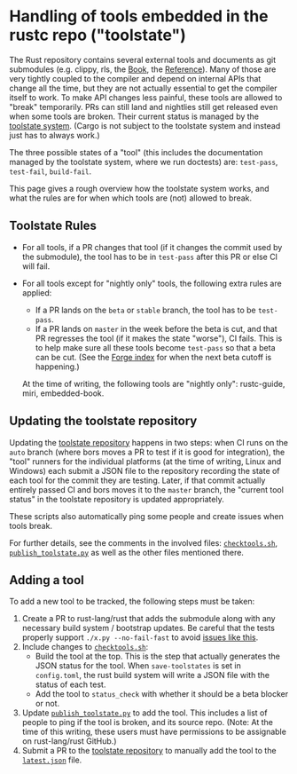# Handling of tools embedded in the rustc repo ("toolstate")

The Rust repository contains several external tools and documents as git
submodules (e.g. clippy, rls, the [Book], the [Reference]). Many of those are
very tightly coupled to the compiler and depend on internal APIs that change all
the time, but they are not actually essential to get the compiler itself to
work. To make API changes less painful, these tools are allowed to "break"
temporarily. PRs can still land and nightlies still get released even when some
tools are broken. Their current status is managed by the
[toolstate system][toolstate]. (Cargo is not subject to the toolstate system and
instead just has to always work.)

The three possible states of a "tool" (this includes the documentation managed
by the toolstate system, where we run doctests) are: `test-pass`, `test-fail`,
`build-fail`.

This page gives a rough overview how the toolstate system works, and what the
rules are for when which tools are (not) allowed to break.

## Toolstate Rules

* For all tools, if a PR changes that tool (if it changes the commit used by the
  submodule), the tool has to be in `test-pass` after this PR or else CI will
  fail.

* For all tools except for "nightly only" tools, the following extra rules are applied:
    * If a PR lands on the `beta` or `stable` branch, the tool has to be `test-pass`.
    * If a PR lands on `master` in the week before the beta is cut, and that PR
      regresses the tool (if it makes the state "worse"), CI fails. This is to
      help make sure all these tools become `test-pass` so that a beta can be
      cut. (See the [Forge index][forge] for when the next beta cutoff is
      happening.)

    At the time of writing, the following tools are "nightly only": rustc-guide,
    miri, embedded-book.

## Updating the toolstate repository

Updating the [toolstate repository] happens in two steps: when CI
runs on the `auto` branch (where bors moves a PR to test if it is good for
integration), the "tool" runners for the individual platforms (at the time of
writing, Linux and Windows) each submit a JSON file to the repository recording
the state of each tool for the commit they are testing. Later, if that commit
actually entirely passed CI and bors moves it to the `master` branch, the
"current tool status" in the toolstate repository is updated appropriately.

These scripts also automatically ping some people and create issues when tools
break.

For further details, see the comments in the involved files: [`checktools.sh`],
[`publish_toolstate.py`] as well as the other files mentioned there.

## Adding a tool

To add a new tool to be tracked, the following steps must be taken:

1. Create a PR to rust-lang/rust that adds the submodule along with any
   necessary build system / bootstrap updates. Be careful that the tests
   properly support `./x.py --no-fail-fast` to avoid
   [issues like this](https://github.com/rust-lang/rust/pull/63089).
2. Include changes to [`checktools.sh`]:
    - Build the tool at the top. This is the step that actually generates the
      JSON status for the tool. When `save-toolstates` is set in
      `config.toml`, the rust build system will write a JSON file with the
      status of each test.
    - Add the tool to `status_check` with whether it should be a beta blocker
      or not.
3. Update [`publish_toolstate.py`] to add the tool. This includes a list of
   people to ping if the tool is broken, and its source repo. (Note: At the
   time of this writing, these users must have permissions to be assignable on
   rust-lang/rust GitHub.)
4. Submit a PR to the [toolstate repository] to manually add the tool to the
   [`latest.json`] file.

[`checktools.sh`]: https://github.com/rust-lang/rust/blob/master/src/ci/docker/x86_64-gnu-tools/checktools.sh
[`publish_toolstate.py`]: https://github.com/rust-lang/rust/blob/master/src/tools/publish_toolstate.py
[`latest.json`]: https://github.com/rust-lang-nursery/rust-toolstate/blob/master/_data/latest.json
[Book]: https://doc.rust-lang.org/book/
[Reference]: https://doc.rust-lang.org/reference/
[toolstate]: https://rust-lang-nursery.github.io/rust-toolstate/
[toolstate repository]: https://github.com/rust-lang-nursery/rust-toolstate/
[forge]: index.html

